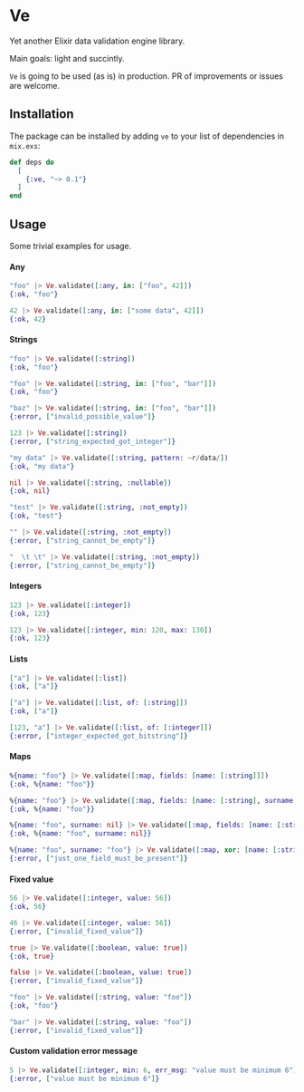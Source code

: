# Ve

Yet another Elixir data validation engine library.

Main goals: light and succintly.

`Ve` is going to be used (as is) in production. PR of improvements or issues are welcome.

## Installation

The package can be installed by adding `ve` to your list of dependencies in `mix.exs`:

```elixir
def deps do
  [
    {:ve, "~> 0.1"}
  ]
end
```

## Usage

Some trivial examples for usage.

#### Any

```elixir
"foo" |> Ve.validate([:any, in: ["foo", 42]])
{:ok, "foo"}

42 |> Ve.validate([:any, in: ["some data", 42]])
{:ok, 42}
```

#### Strings

```elixir
"foo" |> Ve.validate([:string])       
{:ok, "foo"}

"foo" |> Ve.validate([:string, in: ["foo", "bar"]])
{:ok, "foo"}

"baz" |> Ve.validate([:string, in: ["foo", "bar"]])
{:error, ["invalid_possible_value"]}

123 |> Ve.validate([:string])  
{:error, ["string_expected_got_integer"]}

"my data" |> Ve.validate([:string, pattern: ~r/data/])
{:ok, "my data"}

nil |> Ve.validate([:string, :nullable])  
{:ok, nil}

"test" |> Ve.validate([:string, :not_empty])
{:ok, "test"}

"" |> Ve.validate([:string, :not_empty])    
{:error, ["string_cannot_be_empty"]}

"  \t \t" |> Ve.validate([:string, :not_empty])
{:error, ["string_cannot_be_empty"]}
```

#### Integers

```elixir
123 |> Ve.validate([:integer])  
{:ok, 123}

123 |> Ve.validate([:integer, min: 120, max: 130]) 
{:ok, 123}
```

#### Lists

```elixir
["a"] |> Ve.validate([:list])
{:ok, ["a"]}

["a"] |> Ve.validate([:list, of: [:string]])   
{:ok, ["a"]}

[123, "a"] |> Ve.validate([:list, of: [:integer]])
{:error, ["integer_expected_got_bitstring"]}
```

#### Maps

```elixir
%{name: "foo"} |> Ve.validate([:map, fields: [name: [:string]]])
{:ok, %{name: "foo"}}

%{name: "foo"} |> Ve.validate([:map, fields: [name: [:string], surname: [:string, :optional]]])
{:ok, %{name: "foo"}}

%{name: "foo", surname: nil} |> Ve.validate([:map, fields: [name: [:string], surname: [:string, :nullable]]])
{:ok, %{name: "foo", surname: nil}}

%{name: "foo", surname: "foo"} |> Ve.validate([:map, xor: [name: [:string], surname: [:string]]])
{:error, ["just_one_field_must_be_present"]}
```

#### Fixed value
```elixir
56 |> Ve.validate([:integer, value: 56])
{:ok, 56}

46 |> Ve.validate([:integer, value: 56])
{:error, ["invalid_fixed_value"]}

true |> Ve.validate([:boolean, value: true])
{:ok, true}

false |> Ve.validate([:boolean, value: true])
{:error, ["invalid_fixed_value"]}

"foo" |> Ve.validate([:string, value: "foo"])
{:ok, "foo"}

"bar" |> Ve.validate([:string, value: "foo"])
{:error, ["invalid_fixed_value"]}
```

#### Custom validation error message
```elixir
5 |> Ve.validate([:integer, min: 6, err_msg: "value must be minimum 6"])
{:error, ["value must be minimum 6"]}
```
